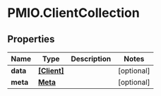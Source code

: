 # PMIO.ClientCollection

## Properties
Name | Type | Description | Notes
------------ | ------------- | ------------- | -------------
**data** | [**[Client]**](Client.md) |  | [optional] 
**meta** | [**Meta**](Meta.md) |  | [optional] 


